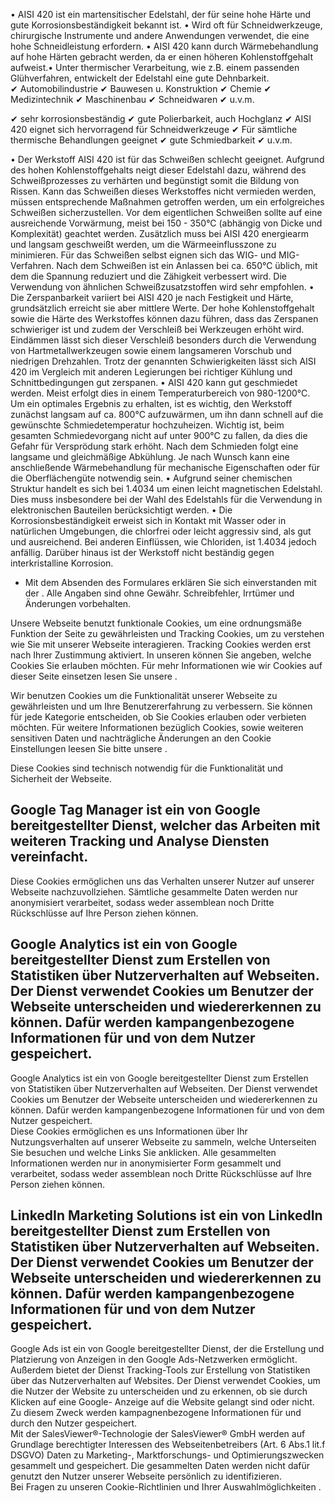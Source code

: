 • AISI 420 ist ein martensitischer Edelstahl, der für seine hohe Härte und gute
Korrosionsbeständigkeit bekannt ist. • Wird oft für Schneidwerkzeuge,
chirurgische Instrumente und andere Anwendungen verwendet, die eine hohe
Schneidleistung erfordern. • AISI 420 kann durch Wärmebehandlung auf hohe Härten
gebracht werden, da er einen höheren Kohlenstoffgehalt aufweist.• Unter
thermischer Verarbeitung, wie z.B. einem passenden Glühverfahren, entwickelt der
Edelstahl eine gute Dehnbarkeit.  
✔ Automobilindustrie ✔ Bauwesen u. Konstruktion ✔ Chemie ✔ Medizintechnik ✔
Maschinenbau ✔ Schneidwaren ✔ u.v.m.

✔ sehr korrosionsbeständig ✔ gute Polierbarkeit, auch Hochglanz ✔ AISI 420
eignet sich hervorragend für Schneidwerkzeuge ✔ Für sämtliche thermische
Behandlungen geeignet ✔ gute Schmiedbarkeit ✔ u.v.m.

• Der Werkstoff AISI 420 ist für das Schweißen schlecht geeignet. Aufgrund des
hohen Kohlenstoffgehalts neigt dieser Edelstahl dazu, während des
Schweißprozesses zu verhärten und begünstigt somit die Bildung von Rissen. Kann
das Schweißen dieses Werkstoffes nicht vermieden werden, müssen entsprechende
Maßnahmen getroffen werden, um ein erfolgreiches Schweißen sicherzustellen. Vor
dem eigentlichen Schweißen sollte auf eine ausreichende Vorwärmung, meist bei
150 - 350°C (abhängig von Dicke und Komplexität) geachtet werden. Zusätzlich
muss bei AISI 420 energiearm und langsam geschweißt werden, um die
Wärmeeinflusszone zu minimieren. Für das Schweißen selbst eignen sich das WIG-
und MIG-Verfahren. Nach dem Schweißen ist ein Anlassen bei ca. 650°C üblich, mit
dem die Spannung reduziert und die Zähigkeit verbessert wird. Die Verwendung von
ähnlichen Schweißzusatzstoffen wird sehr empfohlen. • Die Zerspanbarkeit
variiert bei AISI 420 je nach Festigkeit und Härte, grundsätzlich erreicht sie
aber mittlere Werte. Der hohe Kohlenstoffgehalt sowie die Härte des Werkstoffes
können dazu führen, dass das Zerspanen schwieriger ist und zudem der Verschleiß
bei Werkzeugen erhöht wird. Eindämmen lässt sich dieser Verschleiß besonders
durch die Verwendung von Hartmetallwerkzeugen sowie einem langsameren Vorschub
und niedrigen Drehzahlen. Trotz der genannten Schwierigkeiten lässt sich AISI
420 im Vergleich mit anderen Legierungen bei richtiger Kühlung und
Schnittbedingungen gut zerspanen. • AISI 420 kann gut geschmiedet werden. Meist
erfolgt dies in einem Temperaturbereich von 980-1200°C. Um ein optimales
Ergebnis zu erhalten, ist es wichtig, den Werkstoff zunächst langsam auf ca.
800°C aufzuwärmen, um ihn dann schnell auf die gewünschte Schmiedetemperatur
hochzuheizen. Wichtig ist, beim gesamten Schmiedevorgang nicht auf unter 900°C
zu fallen, da dies die Gefahr für Versprödung stark erhöht. Nach dem Schmieden
folgt eine langsame und gleichmäßige Abkühlung. Je nach Wunsch kann eine
anschließende Wärmebehandlung für mechanische Eigenschaften oder für die
Oberflächengüte notwendig sein. • Aufgrund seiner chemischen Struktur handelt es
sich bei 1.4034 um einen leicht magnetischen Edelstahl. Dies muss insbesondere
bei der Wahl des Edelstahls für die Verwendung in elektronischen Bauteilen
berücksichtigt werden. • Die Korrosionsbeständigkeit erweist sich in Kontakt mit
Wasser oder in natürlichen Umgebungen, die chlorfrei oder leicht aggressiv sind,
als gut und ausreichend. Bei anderen Einflüssen, wie Chloriden, ist 1.4034
jedoch anfällig. Darüber hinaus ist der Werkstoff nicht beständig gegen
interkristalline Korrosion.

* Mit dem Absenden des Formulares erklären Sie sich einverstanden mit der .
Alle Angaben sind ohne Gewähr. Schreibfehler, Irrtümer und Änderungen
vorbehalten.

Unsere Webseite benutzt funktionale Cookies, um eine ordnungsmäße Funktion der
Seite zu gewährleisten und Tracking Cookies, um zu verstehen wie Sie mit unserer
Webseite interagieren. Tracking Cookies werden erst nach Ihrer Zustimmung
aktiviert. In unseren können Sie angeben, welche Cookies Sie erlauben möchten.
Für mehr Informationen wie wir Cookies auf dieser Seite einsetzen lesen Sie
unsere .

Wir benutzen Cookies um die Funktionalität unserer Webseite zu gewährleisten und
um Ihre Benutzererfahrung zu verbessern. Sie können für jede Kategorie
entscheiden, ob Sie Cookies erlauben oder verbieten möchten. Für weitere
Informationen bezüglich Cookies, sowie weiteren sensitiven Daten und
nachträgliche Änderungen an den Cookie Einstellungen leesen Sie bitte unsere .

Diese Cookies sind technisch notwendig für die Funktionalität und Sicherheit der
Webseite.

Google Tag Manager ist ein von Google bereitgestellter Dienst, welcher das
Arbeiten mit weiteren Tracking und Analyse Diensten vereinfacht.  
---  
Diese Cookies ermöglichen uns das Verhalten unserer Nutzer auf unserer Webseite
nachzuvollziehen. Sämtliche gesammelte Daten werden nur anonymisiert
verarbeitet, sodass weder assemblean noch Dritte Rückschlüsse auf Ihre Person
ziehen können.

Google Analytics ist ein von Google bereitgestellter Dienst zum Erstellen von
Statistiken über Nutzerverhalten auf Webseiten. Der Dienst verwendet Cookies um
Benutzer der Webseite unterscheiden und wiedererkennen zu können. Dafür werden
kampangenbezogene Informationen für und von dem Nutzer gespeichert.  
---  
Google Analytics ist ein von Google bereitgestellter Dienst zum Erstellen von
Statistiken über Nutzerverhalten auf Webseiten. Der Dienst verwendet Cookies um
Benutzer der Webseite unterscheiden und wiedererkennen zu können. Dafür werden
kampangenbezogene Informationen für und von dem Nutzer gespeichert.  
Diese Cookies ermöglichen es uns Informationen über Ihr Nutzungsverhalten auf
unserer Webseite zu sammeln, welche Unterseiten Sie besuchen und welche Links
Sie anklicken. Alle gesammelten Informationen werden nur in anonymisierter Form
gesammelt und verarbeitet, sodass weder assemblean noch Dritte Rückschlüsse auf
Ihre Person ziehen können.

LinkedIn Marketing Solutions ist ein von LinkedIn bereitgestellter Dienst zum
Erstellen von Statistiken über Nutzerverhalten auf Webseiten. Der Dienst
verwendet Cookies um Benutzer der Webseite unterscheiden und wiedererkennen zu
können. Dafür werden kampangenbezogene Informationen für und von dem Nutzer
gespeichert.  
---  
Google Ads ist ein von Google bereitgestellter Dienst, der die Erstellung und
Platzierung von Anzeigen in den Google Ads-Netzwerken ermöglicht. Außerdem
bietet der Dienst Tracking-Tools zur Erstellung von Statistiken über das
Nutzerverhalten auf Websites. Der Dienst verwendet Cookies, um die Nutzer der
Website zu unterscheiden und zu erkennen, ob sie durch Klicken auf eine Google-
Anzeige auf die Website gelangt sind oder nicht. Zu diesem Zweck werden
kampagnenbezogene Informationen für und durch den Nutzer gespeichert.  
Mit der SalesViewer®-Technologie der SalesViewer® GmbH werden auf Grundlage
berechtigter Interessen des Webseitenbetreibers (Art. 6 Abs.1 lit.f DSGVO) Daten
zu Marketing-, Marktforschungs- und Optimierungszwecken gesammelt und
gespeichert. Die gesammelten Daten werden nicht dafür genutzt den Nutzer unserer
Webseite persönlich zu identifizieren.  
Bei Fragen zu unseren Cookie-Richtlinien und Ihrer Auswahlmöglichkeiten .

